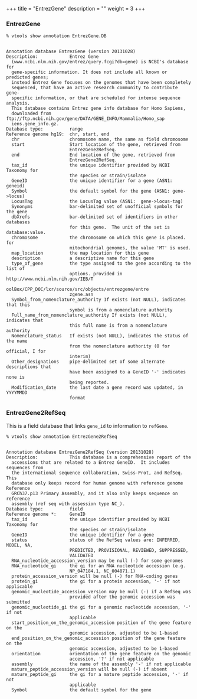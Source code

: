 
+++
title = "EntrezGene"
description = ""
weight = 3
+++


### EntrezGene

    % vtools show annotation EntrezGene.DB
    

    Annotation database EntrezGene (version 20131028)
    Description:            Entrez Gene
      (www.ncbi.nlm.nih.gov/entrez/query.fcgi?db=gene) is NCBI's database for
      gene-specific information. It does not include all known or predicted genes;
      instead Entrez Gene focuses on the genomes that have been completely
      sequenced, that have an active research community to contribute gene-
      specific information, or that are scheduled for intense sequence analysis.
      This database contains Entrez gene info database for Homo Sapiens,
      downloaded from ftp://ftp.ncbi.nih.gov/gene/DATA/GENE_INFO/Mammalia/Homo_sap
      iens.gene_info.gz.
    Database type:          range
    Reference genome hg19:  chr, start, end
      chr                   chromosome name, the same as field chromosome
      start                 Start location of the gene, retrieved from
                            EntrezGene2RefSeq.
      end                   End location of the gene, retrieved from
                            EntrezGene2RefSeq.
      tax_id                the unique identifier provided by NCBI Taxonomy for
                            the species or strain/isolate
      GeneID                the unique identifier for a gene (ASN1: geneid)
      Symbol                the default symbol for the gene (ASN1: gene->locus)
      LocusTag              the LocusTag value (ASN1:  gene->locus-tag)
      Synonyms              bar-delimited set of unofficial symbols for the gene
      dbXrefs               bar-delimited set of identifiers in other databases
                            for this gene.  The unit of the set is database:value.
      chromosome            the chromosome on which this gene is placed. for
                            mitochondrial genomes, the value 'MT' is used.
      map_location          the map location for this gene
      description           a descriptive name for this gene
      type_of_gene          the type assigned to the gene according to the list of
                            options. provided in http://www.ncbi.nlm.nih.gov/IEB/T
                            oolBox/CPP_DOC/lxr/source/src/objects/entrezgene/entre
                            zgene.asn
      Symbol_from_nomenclature_authority If exists (not NULL), indicates that this
                            symbol is from a nomenclature authority
      Full_name_from_nomenclature_authority If exists (not NULL), indicates that
                            this full name is from a nomenclature authority
      Nomenclature_status   If exists (not NULL), indicates the status of the name
                            from the nomenclature authority (O for official, I for
                            interim)
      Other_designations    pipe-delimited set of some alternate descriptions that
                            have been assigned to a GeneID '-' indicates none is
                            being reported.
      Modification_date     the last date a gene record was updated, in YYYYMMDD
                            format
    



### EntrezGene2RefSeq

This is a field database that links `gene_id` to information to `refGene`. 



    % vtools show annotation EntrezGene2RefSeq
    

    Annotation database EntrezGene2RefSeq (version 20131028)
    Description:            This database is a comprehensive report of the
      accessions that are related to a Entrez GeneID.  It includes sequences from
      the international sequence collaboration, Swiss-Prot, and RefSeq. This
      database only keeps record for human genome with reference genome Reference
      GRCh37.p13 Primary Assembly, and it also only keeps sequence on reference
      assembly (ref seq with assession type NC_).
    Database type:          field
    Reference genome *:     GeneID
      tax_id                the unique identifier provided by NCBI Taxonomy for
                            the species or strain/isolate
      GeneID                the unique identifier for a gene
      status                status of the RefSeq values are: INFERRED, MODEL, NA,
                            PREDICTED, PROVISIONAL, REVIEWED, SUPPRESSED,
                            VALIDATED
      RNA_nucleotide_accession_version may be null (-) for some genomes
      RNA_nucleotide_gi     the gi for an RNA nucleotide accession (e.g.
                            NP_047184.1, NC_004871.1)
      protein_accession_version will be null (-) for RNA-coding genes
      protein_gi            the gi for a protein accession, '-' if not applicable
      genomic_nucleotide_accession_version may be null (-) if a RefSeq was
                            provided after the genomic accession was submitted
      genomic_nucleotide_gi the gi for a genomic nucleotide accession, '-' if not
                            applicable
      start_position_on_the_genomic_accession position of the gene feature on the
                            genomic accession, adjusted to be 1-based
      end_position_on_the_genomic_accession position of the gene feature on the
                            genomic accession, adjusted to be 1-based
      orientation           orientation of the gene feature on the genomic
                            accession, '?' if not applicable
      assembly              the name of the assembly '-' if not applicable
      mature_peptide_accession_version will be null (-) if absent
      mature_peptide_gi     the gi for a mature peptide accession, '-' if not
                            applicable
      Symbol                the default symbol for the gene